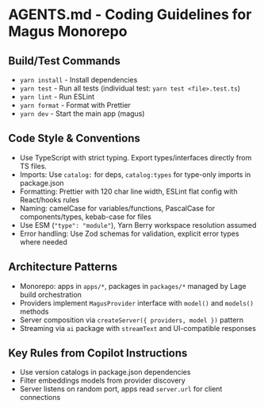 # AGENTS.md - Coding Guidelines for Magus Monorepo

## Build/Test Commands

- `yarn install` - Install dependencies
- `yarn test` - Run all tests (individual test: `yarn test <file>.test.ts`)
- `yarn lint` - Run ESLint
- `yarn format` - Format with Prettier
- `yarn dev` - Start the main app (magus)

## Code Style & Conventions

- Use TypeScript with strict typing. Export types/interfaces directly from TS files.
- Imports: Use `catalog:` for deps, `catalog:types` for type-only imports in package.json
- Formatting: Prettier with 120 char line width, ESLint flat config with React/hooks rules
- Naming: camelCase for variables/functions, PascalCase for components/types, kebab-case for files
- Use ESM (`"type": "module"`), Yarn Berry workspace resolution assumed
- Error handling: Use Zod schemas for validation, explicit error types where needed

## Architecture Patterns

- Monorepo: apps in `apps/*`, packages in `packages/*` managed by Lage build orchestration
- Providers implement `MagusProvider` interface with `model()` and `models()` methods
- Server composition via `createServer({ providers, model })` pattern
- Streaming via `ai` package with `streamText` and UI-compatible responses

## Key Rules from Copilot Instructions

- Use version catalogs in package.json dependencies
- Filter embeddings models from provider discovery
- Server listens on random port, apps read `server.url` for client connections
